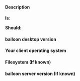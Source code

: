 #### Description
**Is**:
<!-- Please provide a description here. -->

**Should**:
<!-- Please provide a description here. -->


<!-- Please provide information about your environement, you can leave this out if you are opening a feature request. -->

#### balloon desktop version
<!-- version goes here: example: 0.0.29 -->

#### Your client operating system
<!-- os name/version goes here, example: Ubuntu 16.04.3 LTS -->

#### Filesystem (If known)
<!-- Filesystem, example: ext4 -->

#### balloon server version (If known)
<!-- your version goes here, example: 1.0.8-rc3 -->
